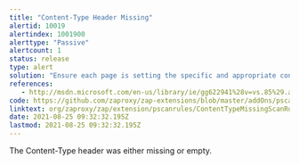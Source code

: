 ```yaml
---
title: "Content-Type Header Missing"
alertid: 10019
alertindex: 1001900
alerttype: "Passive"
alertcount: 1
status: release
type: alert
solution: "Ensure each page is setting the specific and appropriate content-type value for the content being delivered."
references:
   - http://msdn.microsoft.com/en-us/library/ie/gg622941%28v=vs.85%29.aspx
code: https://github.com/zaproxy/zap-extensions/blob/master/addOns/pscanrules/src/main/java/org/zaproxy/zap/extension/pscanrules/ContentTypeMissingScanRule.java
linktext: org/zaproxy/zap/extension/pscanrules/ContentTypeMissingScanRule.java
date: 2021-08-25 09:32:32.195Z
lastmod: 2021-08-25 09:32:32.195Z
---
```

The Content-Type header was either missing or empty.
